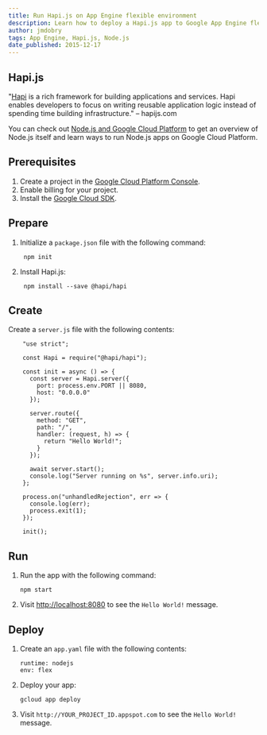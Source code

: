 ```yaml
---
title: Run Hapi.js on App Engine flexible environment
description: Learn how to deploy a Hapi.js app to Google App Engine flexible environment.
author: jmdobry
tags: App Engine, Hapi.js, Node.js
date_published: 2015-12-17
---
```


## Hapi.js

"[Hapi][hapi] is a rich framework for building applications and services. Hapi enables developers to focus on writing reusable application logic instead of spending time building infrastructure." – hapijs.com

You can check out [Node.js and Google Cloud Platform][nodejs-gcp] to get an
overview of Node.js itself and learn ways to run Node.js apps on Google Cloud
Platform.

## Prerequisites

1. Create a project in the [Google Cloud Platform Console](https://console.cloud.google.com/).
1. Enable billing for your project.
1. Install the [Google Cloud SDK](https://cloud.google.com/sdk/).

## Prepare

1. Initialize a `package.json` file with the following command:

        npm init

1. Install Hapi.js:

        npm install --save @hapi/hapi

## Create

Create a `server.js` file with the following contents:

        "use strict";

        const Hapi = require("@hapi/hapi");

        const init = async () => {
          const server = Hapi.server({
            port: process.env.PORT || 8080,
            host: "0.0.0.0"
          });

          server.route({
            method: "GET",
            path: "/",
            handler: (request, h) => {
              return "Hello World!";
            }
          });

          await server.start();
          console.log("Server running on %s", server.info.uri);
        };

        process.on("unhandledRejection", err => {
          console.log(err);
          process.exit(1);
        });

        init();


## Run

1.  Run the app with the following command:

        npm start

1.  Visit [http://localhost:8080](http://localhost:8080) to see the `Hello World!` message.

## Deploy

1.  Create an `app.yaml` file with the following contents:

        runtime: nodejs
        env: flex

1.  Deploy your app:

        gcloud app deploy

1. Visit `http://YOUR_PROJECT_ID.appspot.com` to see the `Hello World!` message.

[hapi]: http://hapijs.com/
[nodejs-gcp]: running-nodejs-on-google-cloud
